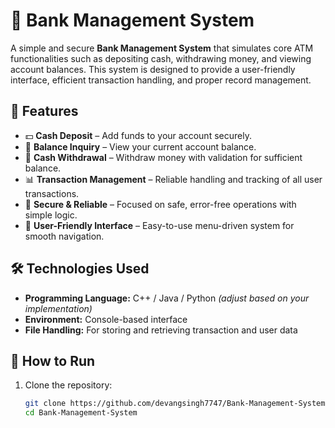 # 🏦 Bank Management System

A simple and secure **Bank Management System** that simulates core ATM functionalities such as depositing cash, withdrawing money, and viewing account balances. This system is designed to provide a user-friendly interface, efficient transaction handling, and proper record management.

## 🚀 Features

- 💵 **Cash Deposit** – Add funds to your account securely.
- 🧾 **Balance Inquiry** – View your current account balance.
- 🏧 **Cash Withdrawal** – Withdraw money with validation for sufficient balance.
- 📊 **Transaction Management** – Reliable handling and tracking of all user transactions.
- 🔐 **Secure & Reliable** – Focused on safe, error-free operations with simple logic.
- 🧭 **User-Friendly Interface** – Easy-to-use menu-driven system for smooth navigation.

## 🛠️ Technologies Used

- **Programming Language:** C++ / Java / Python *(adjust based on your implementation)*  
- **Environment:** Console-based interface  
- **File Handling:** For storing and retrieving transaction and user data  


## 🧪 How to Run

1. Clone the repository:
   ```bash
   git clone https://github.com/devangsingh7747/Bank-Management-System.git
   cd Bank-Management-System
   

